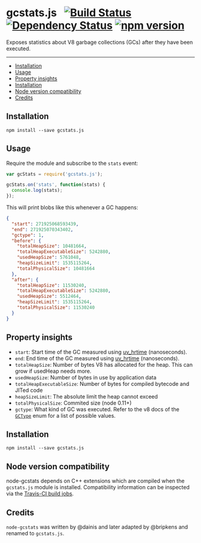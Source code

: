 # gcstats.js &nbsp; [![Build Status](https://travis-ci.org/bripkens/gcstats.js.svg?branch=master)](https://travis-ci.org/bripkens/gcstats.js) [![Dependency Status](https://david-dm.org/bripkens/gcstats.js/master.svg)](https://david-dm.org/bripkens/gcstats.js/master) [![npm version](https://badge.fury.io/js/gcstats.js.svg)](https://badge.fury.io/js/gcstats.js)

Exposes statistics about V8 garbage collections (GCs) after they have been executed.

---

<!-- TOC depthFrom:2 depthTo:6 withLinks:1 updateOnSave:1 orderedList:0 -->

- [Installation](#installation)
- [Usage](#usage)
- [Property insights](#property-insights)
- [Installation](#installation)
- [Node version compatibility](#node-version-compatibility)
- [Credits](#credits)

<!-- /TOC -->


## Installation

```
npm install --save gcstats.js
```


## Usage
Require the module and subscribe to the `stats` event:

```javascript
var gcStats = require('gcstats.js');

gcStats.on('stats', function(stats) {
  console.log(stats);
});
```

This will print blobs like this whenever a GC happens:

```json
{
  "start": 271925068593439,
  "end": 271925070343402,
  "gctype": 1,
  "before": {
    "totalHeapSize": 10481664,
    "totalHeapExecutableSize": 5242880,
    "usedHeapSize": 5761048,
    "heapSizeLimit": 1535115264,
    "totalPhysicalSize": 10481664
  },
  "after": {
    "totalHeapSize": 11530240,
    "totalHeapExecutableSize": 5242880,
    "usedHeapSize": 5512464,
    "heapSizeLimit": 1535115264,
    "totalPhysicalSize": 11530240
  }
}
```

## Property insights
 * `start`: Start time of the GC measured using [uv_hrtime](http://docs.libuv.org/en/v1.x/misc.html#c.uv_hrtime) (nanoseconds).
 * `end`: End time of the GC measured using [uv_hrtime](http://docs.libuv.org/en/v1.x/misc.html#c.uv_hrtime) (nanoseconds).
 * `totalHeapSize`: Number of bytes V8 has allocated for the heap. This can grow if usedHeap needs more.
 * `usedHeapSize`: Number of bytes in use by application data
 * `totalHeapExecutableSize`: Number of bytes for compiled bytecode and JITed code
 * `heapSizeLimit`: The absolute limit the heap cannot exceed
 * `totalPhysicalSize`: Commited size (node 0.11+)
 * `gctype`: What kind of GC was executed. Refer to the v8 docs of the [`GCType`](https://github.com/nodejs/node/blob/master/deps/v8/include/v8.h#L5165-L5172) enum for a list of possible values.

## Installation

```
npm install --save gcstats.js
```

## Node version compatibility
node-gcstats depends on C++ extensions which are compiled when the `gcstats.js` module is installed. Compatibility information can be inspected via the [Travis-CI build jobs](https://travis-ci.org/bripkens/gcstats.js/).


## Credits
`node-gcstats` was written by @dainis and later adapted by @bripkens and renamed to `gcstats.js`.
